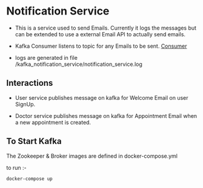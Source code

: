 # Notification Service

- This is a service used to send Emails. Currently it logs the messages but can be extended to use a external Email API to actually send emails.

- Kafka Consumer listens to topic for any Emails to be sent. [Consumer](consumer/consumer.go)

- logs are generated in file /kafka_notification_service/notification_service.log


## Interactions

- User service publishes message on kafka for Welcome Email on user SignUp.

- Doctor service publishes message on kafka for Appointment Email when a new appointment is created.


## To Start Kafka

The Zookeeper & Broker images are defined in docker-compose.yml

to run :- 

```bash
docker-compose up
```
